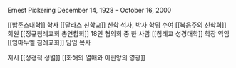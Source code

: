 
Ernest Pickering
December 14, 1928 – October 16, 2000

[[밥존스대학]] 학사
[[달라스 신학교]] 신학 석사, 박사 학위 수여
[[복음주의 신학회]] 회원
[[정규침례교회 총연합회]] 18인 협의회 중 한 사람
[[침례교 성경대학]] 학장 역임
[[임마누엘 침례교회]] 담임 목사


저서
[[성경적 성별]]
[[화해의 열매와 어린양의 영광]]